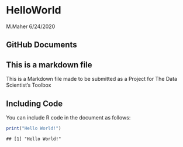 HelloWorld
================
M.Maher
6/24/2020

## GitHub Documents

## This is a markdown file

This is a Markdown file made to be submitted as a Project for The Data
Scientist’s Toolbox

## Including Code

You can include R code in the document as follows:

``` r
print("Hello World!")
```

    ## [1] "Hello World!"
